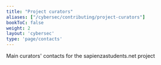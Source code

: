 ```yaml
---
title: "Project curators"
aliases: ["/cybersec/contributing/project-curators"]
bookToC: false
weight: 2
layout: 'cybersec'
type: 'page/contacts'
---
```


Main curators' contacts for the sapienzastudents.net project
